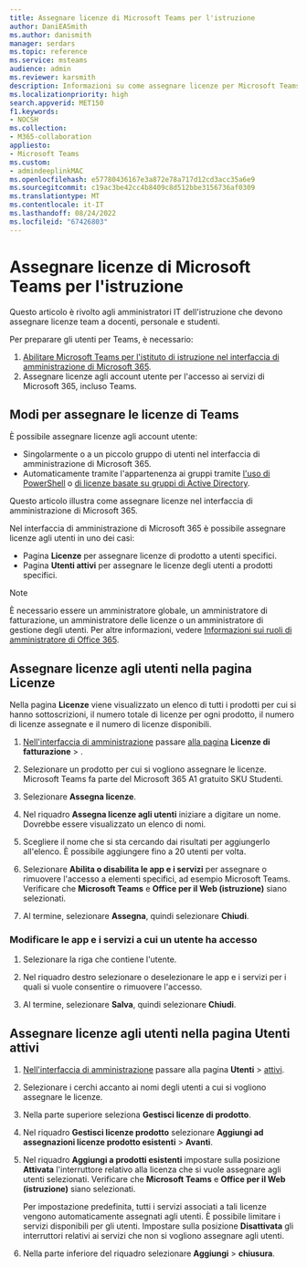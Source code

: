 ```yaml
---
title: Assegnare licenze di Microsoft Teams per l'istruzione
author: DaniEASmith
ms.author: danismith
manager: serdars
ms.topic: reference
ms.service: msteams
audience: admin
ms.reviewer: karsmith
description: Informazioni su come assegnare licenze per Microsoft Teams per l'istruzione.
ms.localizationpriority: high
search.appverid: MET150
f1.keywords:
- NOCSH
ms.collection:
- M365-collaboration
appliesto:
- Microsoft Teams
ms.custom:
- admindeeplinkMAC
ms.openlocfilehash: e57780436167e3a872e78a717d12cd3acc35a6e9
ms.sourcegitcommit: c19ac3be42cc4b8409c8d512bbe3156736af0309
ms.translationtype: MT
ms.contentlocale: it-IT
ms.lasthandoff: 08/24/2022
ms.locfileid: "67426803"
---
```

# <a name="assign-microsoft-teams-licenses-for-education"></a>Assegnare licenze di Microsoft Teams per l'istruzione

Questo articolo è rivolto agli amministratori IT dell'istruzione che devono assegnare licenze team a docenti, personale e studenti.

Per preparare gli utenti per Teams, è necessario:

1. [Abilitare Microsoft Teams per l'istituto di istruzione nel interfaccia di amministrazione di Microsoft 365](/microsoft-365/education/intune-edu-trial/enable-microsoft-teams).
2. Assegnare licenze agli account utente per l'accesso ai servizi di Microsoft 365, incluso Teams.

## <a name="ways-to-assign-teams-licenses"></a>Modi per assegnare le licenze di Teams

È possibile assegnare licenze agli account utente:

- Singolarmente o a un piccolo gruppo di utenti nel interfaccia di amministrazione di Microsoft 365.
- Automaticamente tramite l'appartenenza ai gruppi tramite [l'uso di PowerShell](/office365/enterprise/powershell/assign-licenses-to-user-accounts-with-office-365-powershell) o [di licenze basate su gruppi di Active Directory](/azure/active-directory/users-groups-roles/licensing-groups-assign).

Questo articolo illustra come assegnare licenze nel interfaccia di amministrazione di Microsoft 365.

Nel interfaccia di amministrazione di Microsoft 365 è possibile assegnare licenze agli utenti in uno dei casi:

- Pagina **Licenze** per assegnare licenze di prodotto a utenti specifici.
- Pagina **Utenti attivi** per assegnare le licenze degli utenti a prodotti specifici.

> [!NOTE]
> È necessario essere un amministratore globale, un amministratore di fatturazione, un amministratore delle licenze o un amministratore di gestione degli utenti. Per altre informazioni, vedere [Informazioni sui ruoli di amministratore di Office 365](/microsoft-365/admin/add-users/about-admin-roles).

## <a name="assign-licenses-to-users-on-the-licenses-page"></a>Assegnare licenze agli utenti nella pagina Licenze

Nella pagina **Licenze** viene visualizzato un elenco di tutti i prodotti per cui si hanno sottoscrizioni, il numero totale di licenze per ogni prodotto, il numero di licenze assegnate e il numero di licenze disponibili.

1. [Nell'interfaccia di amministrazione](https://go.microsoft.com/fwlink/p/?linkid=2024339) passare [alla pagina](https://go.microsoft.com/fwlink/p/?linkid=842264) **Licenze di fatturazione** > .

2. Selezionare un prodotto per cui si vogliono assegnare le licenze. Microsoft Teams fa parte del Microsoft 365 A1 gratuito SKU Studenti.

3. Selezionare **Assegna licenze**.

4. Nel riquadro **Assegna licenze agli utenti** iniziare a digitare un nome. Dovrebbe essere visualizzato un elenco di nomi.

5. Scegliere il nome che si sta cercando dai risultati per aggiungerlo all'elenco. È possibile aggiungere fino a 20 utenti per volta.

6. Selezionare **Abilita o disabilita le app e i servizi** per assegnare o rimuovere l'accesso a elementi specifici, ad esempio Microsoft Teams. Verificare che **Microsoft Teams** e **Office per il Web (istruzione)** siano selezionati.

7. Al termine, selezionare **Assegna**, quindi selezionare **Chiudi**.

### <a name="change-the-apps-and-services-a-user-has-access-to"></a>Modificare le app e i servizi a cui un utente ha accesso

1. Selezionare la riga che contiene l'utente.

2. Nel riquadro destro selezionare o deselezionare le app e i servizi per i quali si vuole consentire o rimuovere l'accesso.

3. Al termine, selezionare **Salva**, quindi selezionare **Chiudi**.

## <a name="assign-licenses-to-users-on-the-active-users-page"></a>Assegnare licenze agli utenti nella pagina Utenti attivi

1. [Nell'interfaccia di amministrazione](https://go.microsoft.com/fwlink/p/?linkid=2024339) passare alla pagina **Utenti** > [attivi](https://go.microsoft.com/fwlink/p/?linkid=834822).

2. Selezionare i cerchi accanto ai nomi degli utenti a cui si vogliono assegnare le licenze.

3. Nella parte superiore seleziona **Gestisci licenze di prodotto**.

4. Nel riquadro **Gestisci licenze prodotto** selezionare **Aggiungi ad assegnazioni licenze prodotto esistenti** > **Avanti**.

5. Nel riquadro **Aggiungi a prodotti esistenti** impostare sulla posizione **Attivata** l'interruttore relativo alla licenza che si vuole assegnare agli utenti selezionati. Verificare che **Microsoft Teams** e **Office per il Web (istruzione)** siano selezionati.

   Per impostazione predefinita, tutti i servizi associati a tali licenze vengono automaticamente assegnati agli utenti. È possibile limitare i servizi disponibili per gli utenti. Impostare sulla posizione **Disattivata** gli interruttori relativi ai servizi che non si vogliono assegnare agli utenti.

6. Nella parte inferiore del riquadro selezionare **Aggiungi** > **chiusura**.
